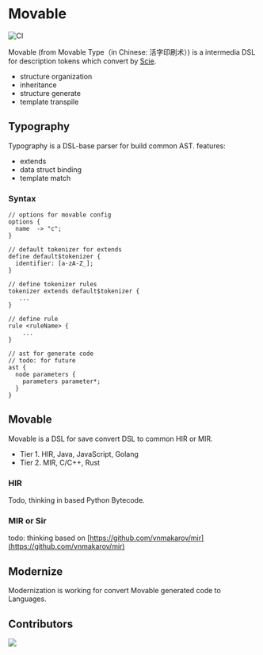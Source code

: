 # Movable

![CI](https://github.com/charj-lang/movable/workflows/CI/badge.svg)

Movable (from Movable Type（in Chinese: 活字印刷术）) is a intermedia DSL for description tokens which convert by [Scie](https://github.com/charj-lang/scie).

- structure organization
- inheritance
- structure generate
- template transpile

## Typography

Typography is a DSL-base parser for build common AST. features:

- extends
- data struct binding
- template match

### Syntax

```
// options for movable config
options {
  name  -> "c";
}

// default tokenizer for extends
define default$tokenizer {
  identifier: [a-zA-Z_];
}

// define tokenizer rules
tokenizer extends default$tokenizer {
   ...
}

// define rule
rule <ruleName> {
    ...
}

// ast for generate code
// todo: for future
ast {
  node parameters {
    parameters parameter*;
  }
}
```

## Movable

Movable is a DSL for save convert DSL to common HIR or MIR.

- Tier 1. HIR, Java, JavaScript, Golang
- Tier 2. MIR, C/C++, Rust

### HIR

Todo, thinking in based Python Bytecode.

### MIR or Sir

todo: thinking based on [https://github.com/vnmakarov/mir](https://github.com/vnmakarov/mir)

## Modernize

Modernization is working for convert Movable generated code to Languages.

## Contributors

<a href="https://github.com/charj-lang/movable/graphs/contributors">
  <img src="https://contributors-img.web.app/image?repo=charj-lang/movable" />
</a>
